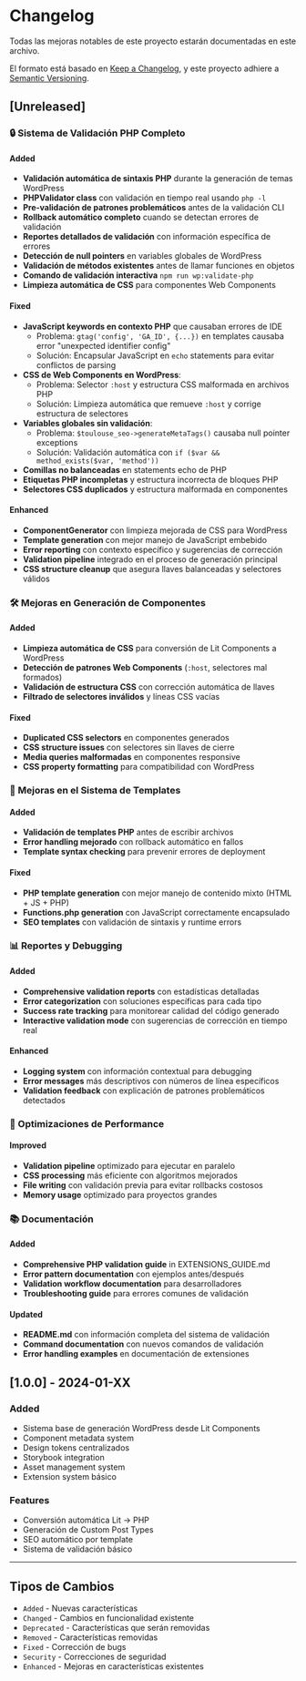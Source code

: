 # Changelog

Todas las mejoras notables de este proyecto estarán documentadas en este archivo.

El formato está basado en [Keep a Changelog](https://keepachangelog.com/en/1.0.0/),
y este proyecto adhiere a [Semantic Versioning](https://semver.org/spec/v2.0.0.html).

## [Unreleased]

### 🔒 Sistema de Validación PHP Completo

#### Added
- **Validación automática de sintaxis PHP** durante la generación de temas WordPress
- **PHPValidator class** con validación en tiempo real usando `php -l`  
- **Pre-validación de patrones problemáticos** antes de la validación CLI
- **Rollback automático completo** cuando se detectan errores de validación
- **Reportes detallados de validación** con información específica de errores
- **Detección de null pointers** en variables globales de WordPress
- **Validación de métodos existentes** antes de llamar funciones en objetos
- **Comando de validación interactiva** `npm run wp:validate-php`
- **Limpieza automática de CSS** para componentes Web Components

#### Fixed
- **JavaScript keywords en contexto PHP** que causaban errores de IDE
  - Problema: `gtag('config', 'GA_ID', {...})` en templates causaba error "unexpected identifier config"
  - Solución: Encapsular JavaScript en `echo` statements para evitar conflictos de parsing
- **CSS de Web Components en WordPress**:
  - Problema: Selector `:host` y estructura CSS malformada en archivos PHP
  - Solución: Limpieza automática que remueve `:host` y corrige estructura de selectores
- **Variables globales sin validación**:
  - Problema: `$toulouse_seo->generateMetaTags()` causaba null pointer exceptions
  - Solución: Validación automática con `if ($var && method_exists($var, 'method'))`
- **Comillas no balanceadas** en statements echo de PHP
- **Etiquetas PHP incompletas** y estructura incorrecta de bloques PHP
- **Selectores CSS duplicados** y estructura malformada en componentes

#### Enhanced
- **ComponentGenerator** con limpieza mejorada de CSS para WordPress
- **Template generation** con mejor manejo de JavaScript embebido
- **Error reporting** con contexto específico y sugerencias de corrección
- **Validation pipeline** integrado en el proceso de generación principal
- **CSS structure cleanup** que asegura llaves balanceadas y selectores válidos

### 🛠️ Mejoras en Generación de Componentes

#### Added
- **Limpieza automática de CSS** para conversión de Lit Components a WordPress
- **Detección de patrones Web Components** (`:host`, selectores mal formados)
- **Validación de estructura CSS** con corrección automática de llaves
- **Filtrado de selectores inválidos** y líneas CSS vacías

#### Fixed
- **Duplicated CSS selectors** en componentes generados
- **CSS structure issues** con selectores sin llaves de cierre
- **Media queries malformadas** en componentes responsive
- **CSS property formatting** para compatibilidad con WordPress

### 🔧 Mejoras en el Sistema de Templates

#### Added
- **Validación de templates PHP** antes de escribir archivos
- **Error handling mejorado** con rollback automático en fallos
- **Template syntax checking** para prevenir errores de deployment

#### Fixed
- **PHP template generation** con mejor manejo de contenido mixto (HTML + JS + PHP)
- **Functions.php generation** con JavaScript correctamente encapsulado
- **SEO templates** con validación de sintaxis y runtime errors

### 📊 Reportes y Debugging

#### Added
- **Comprehensive validation reports** con estadísticas detalladas
- **Error categorization** con soluciones específicas para cada tipo
- **Success rate tracking** para monitorear calidad del código generado
- **Interactive validation mode** con sugerencias de corrección en tiempo real

#### Enhanced
- **Logging system** con información contextual para debugging
- **Error messages** más descriptivos con números de línea específicos
- **Validation feedback** con explicación de patrones problemáticos detectados

### 🚀 Optimizaciones de Performance

#### Improved
- **Validation pipeline** optimizado para ejecutar en paralelo
- **CSS processing** más eficiente con algoritmos mejorados
- **File writing** con validación previa para evitar rollbacks costosos
- **Memory usage** optimizado para proyectos grandes

### 📚 Documentación

#### Added
- **Comprehensive PHP validation guide** in EXTENSIONS_GUIDE.md
- **Error pattern documentation** con ejemplos antes/después
- **Validation workflow documentation** para desarrolladores
- **Troubleshooting guide** para errores comunes de validación

#### Updated
- **README.md** con información completa del sistema de validación
- **Command documentation** con nuevos comandos de validación
- **Error handling examples** en documentación de extensiones

## [1.0.0] - 2024-01-XX

### Added
- Sistema base de generación WordPress desde Lit Components
- Component metadata system
- Design tokens centralizados
- Storybook integration
- Asset management system
- Extension system básico

### Features
- Conversión automática Lit → PHP
- Generación de Custom Post Types
- SEO automático por template
- Sistema de validación básico

---

## Tipos de Cambios

- `Added` - Nuevas características
- `Changed` - Cambios en funcionalidad existente  
- `Deprecated` - Características que serán removidas
- `Removed` - Características removidas
- `Fixed` - Corrección de bugs
- `Security` - Correcciones de seguridad
- `Enhanced` - Mejoras en características existentes